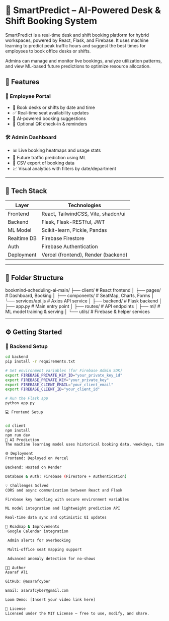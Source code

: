 # 🧠 SmartPredict – AI-Powered Desk & Shift Booking System

SmartPredict is a real-time desk and shift booking platform for hybrid workspaces, powered by React, Flask, and Firebase. It uses machine learning to predict peak traffic hours and suggest the best times for employees to book office desks or shifts.

Admins can manage and monitor live bookings, analyze utilization patterns, and view ML-based future predictions to optimize resource allocation.



## 🚀 Features

### 👥 Employee Portal
- 📅 Book desks or shifts by date and time
- ✅ Real-time seat availability updates
- 🎯 AI-powered booking suggestions
- 🔔 Optional QR check-in & reminders

### 🛠 Admin Dashboard
- 📊 Live booking heatmaps and usage stats
- 🔮 Future traffic prediction using ML
- 📂 CSV export of booking data
- 📈 Visual analytics with filters by date/department

---

## 🧪 Tech Stack

| Layer       | Technologies                          |
|-------------|---------------------------------------|
| Frontend    | React, TailwindCSS, Vite, shadcn/ui   |
| Backend     | Flask, Flask-RESTful, JWT             |
| ML Model    | Scikit-learn, Pickle, Pandas          |
| Realtime DB | Firebase Firestore                    |
| Auth        | Firebase Authentication               |
| Deployment  | Vercel (frontend), Render (backend)   |

---

## 📁 Folder Structure


bookmind-scheduling-ai-main/
├── client/ # React frontend
│ ├── pages/ # Dashboard, Booking
│ ├── components/ # SeatMap, Charts, Forms
│ └── services/api.js # Axios API service
│
├── backend/ # Flask backend
│ ├── app.py # Main entry point
│ ├── routes/ # API endpoints
│ ├── ml/ # ML model training & serving
│ └── utils/ # Firebase & helper services


---

## ⚙️ Getting Started

### 🔧 Backend Setup

```bash
cd backend
pip install -r requirements.txt

# Set environment variables (for Firebase Admin SDK)
export FIREBASE_PRIVATE_KEY_ID="your_private_key_id"
export FIREBASE_PRIVATE_KEY="your_private_key"
export FIREBASE_CLIENT_EMAIL="your_client_email"
export FIREBASE_CLIENT_ID="your_client_id"

# Run the Flask app
python app.py

💻 Frontend Setup


cd client
npm install
npm run dev
🧠 AI Prediction
The machine learning model uses historical booking data, weekdays, time ranges, and departments to predict future demand. Predictions are served via a /predict API endpoint and visualized in the admin dashboard.

🌐 Deployment
Frontend: Deployed on Vercel

Backend: Hosted on Render

Database & Auth: Firebase (Firestore + Authentication)

💡 Challenges Solved
CORS and async communication between React and Flask

Firebase key handling with secure environment variables

ML model integration and lightweight prediction API

Real-time data sync and optimistic UI updates

📌 Roadmap & Improvements
 Google Calendar integration

 Admin alerts for overbooking

 Multi-office seat mapping support

 Advanced anomaly detection for no-shows

👨‍💻 Author
Asaraf Ali

GitHub: @asarafcyber

Email: asarafcyber@gmail.com

Loom Demo: [Insert your video link here]

📝 License
Licensed under the MIT License – free to use, modify, and share.

